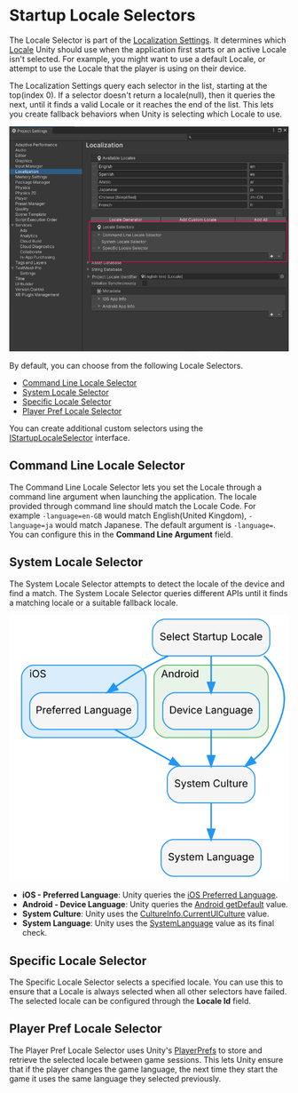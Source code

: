 
# Startup Locale Selectors

The Locale Selector is part of the [Localization Settings](LocalizationSettings.md). It determines which [Locale](Locale.md) Unity should use when the application first starts or an active Locale isn't selected. For example, you might want to use a default Locale, or attempt to use the Locale that the player is using on their device.

The Localization Settings query each selector in the list, starting at the top(index 0). If a selector doesn't return a locale(null), then it queries the next, until it finds a valid Locale or it reaches the end of the list. This lets you create fallback behaviors when Unity is selecting which Locale to use.

![Configure the Locale Selectors in the Localization Project Settings window.](images/LocalizationSettings_LocaleSelector.png)

By default, you can choose from the following Locale Selectors.

* [Command Line Locale Selector](#command-line-locale-selector)
* [System Locale Selector](#system-locale-selector)
* [Specific Locale Selector](#specific-locale-selector)
* [Player Pref Locale Selector](#player-pref-locale-selector)

You can create additional custom selectors using the [IStartupLocaleSelector](xref:UnityEngine.Localization.Settings.IStartupLocaleSelector) interface.

## Command Line Locale Selector

The Command Line Locale Selector lets you set the Locale through a command line argument when launching the application. The locale provided through command line should match the Locale Code.
For example `-language=en-GB` would match English(United Kingdom), `-language=ja` would match Japanese.
The default argument is `-language=`. You can configure this in the **Command Line Argument** field.

## System Locale Selector

The System Locale Selector attempts to detect the locale of the device and find a match.
The System Locale Selector queries different APIs until it finds a matching locale or a suitable fallback locale.

![The System Locale Selector queries different APIs until it finds a locale or a suitable fallback locale.](images/SystemLocaleSelectorOverview.dot.svg)

- **iOS - Preferred Language**: Unity queries the [iOS Preferred Language](https://developer.apple.com/news/?id=u2cfuj88).
- **Android - Device Language**: Unity queries the [Android getDefault](https://developer.android.com/reference/java/util/Locale#getDefault(java.util.Locale.Category)) value.
- **System Culture**: Unity uses the [CultureInfo.CurrentUICulture](https://docs.microsoft.com/en-us/dotnet/api/system.globalization.cultureinfo.currentuiculture) value.
- **System Language**: Unity uses the [SystemLanguage](https://docs.unity3d.com/ScriptReference/SystemLanguage.html) value as its final check.

## Specific Locale Selector

The Specific Locale Selector selects a specified locale. You can use this to ensure that a Locale is always selected when all other selectors have failed. The selected locale can be configured through the **Locale Id** field.

## Player Pref Locale Selector

The Player Pref Locale Selector uses Unity's [PlayerPrefs](https://docs.unity3d.com/ScriptReference/PlayerPrefs.html) to store and retrieve the selected locale between game sessions. This lets Unity ensure that if the player changes the game language, the next time they start the game it uses the same language they selected previously.